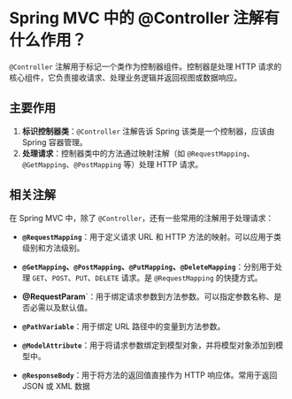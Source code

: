 # Spring MVC 中的 @Controller 注解有什么作用？

`@Controller` 注解用于标记一个类作为控制器组件。控制器是处理 HTTP 请求的核心组件，它负责接收请求、处理业务逻辑并返回视图或数据响应。

## **主要作用**

1.  **标识控制器类**：`@Controller` 注解告诉 Spring 该类是一个控制器，应该由 Spring 容器管理。
2.  **处理请求**：控制器类中的方法通过映射注解（如 `@RequestMapping`、`@GetMapping`、`@PostMapping` 等）处理 HTTP 请求。

## **相关注解**

在 Spring MVC 中，除了 `@Controller`，还有一些常用的注解用于处理请求：

-   **`@RequestMapping`**：用于定义请求 URL 和 HTTP 方法的映射。可以应用于类级别和方法级别。

-   **`@GetMapping`、`@PostMapping`、`@PutMapping`、`@DeleteMapping`**：分别用于处理 `GET`、`POST`、`PUT`、`DELETE` 请求。是 `@RequestMapping` 的快捷方式。

-   **@RequestParam**`：用于绑定请求参数到方法参数。可以指定参数名称、是否必需以及默认值。

-   **`@PathVariable`**：用于绑定 URL 路径中的变量到方法参数。

-   **`@ModelAttribute`**：用于将请求参数绑定到模型对象，并将模型对象添加到模型中。

-   **`@ResponseBody`**：用于将方法的返回值直接作为 HTTP 响应体。常用于返回 JSON 或 XML 数据

